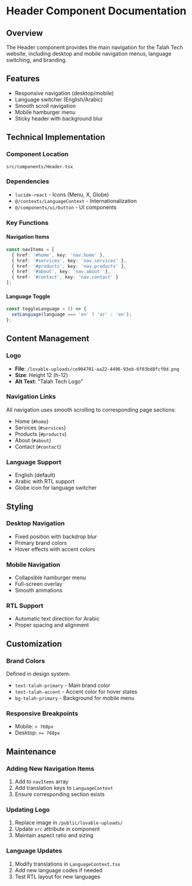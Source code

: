 # Header Component Documentation

## Overview
The Header component provides the main navigation for the Talah Tech website, including desktop and mobile navigation menus, language switching, and branding.

## Features
- Responsive navigation (desktop/mobile)
- Language switcher (English/Arabic)
- Smooth scroll navigation
- Mobile hamburger menu
- Sticky header with background blur

## Technical Implementation

### Component Location
`src/components/Header.tsx`

### Dependencies
- `lucide-react` - Icons (Menu, X, Globe)
- `@/contexts/LanguageContext` - Internationalization
- `@/components/ui/button` - UI components

### Key Functions

#### Navigation Items
```typescript
const navItems = [
  { href: '#home', key: 'nav.home' },
  { href: '#services', key: 'nav.services' },
  { href: '#products', key: 'nav.products' },
  { href: '#about', key: 'nav.about' },
  { href: '#contact', key: 'nav.contact' }
];
```

#### Language Toggle
```typescript
const toggleLanguage = () => {
  setLanguage(language === 'en' ? 'ar' : 'en');
};
```

## Content Management

### Logo
- **File**: `/lovable-uploads/ce904701-aa22-4496-93eb-6f03bd8fcf0d.png`
- **Size**: Height 12 (h-12)
- **Alt Text**: "Talah Tech Logo"

### Navigation Links
All navigation uses smooth scrolling to corresponding page sections:
- Home (`#home`)
- Services (`#services`)
- Products (`#products`)
- About (`#about`)
- Contact (`#contact`)

### Language Support
- English (default)
- Arabic with RTL support
- Globe icon for language switcher

## Styling

### Desktop Navigation
- Fixed position with backdrop blur
- Primary brand colors
- Hover effects with accent colors

### Mobile Navigation
- Collapsible hamburger menu
- Full-screen overlay
- Smooth animations

### RTL Support
- Automatic text direction for Arabic
- Proper spacing and alignment

## Customization

### Brand Colors
Defined in design system:
- `text-talah-primary` - Main brand color
- `text-talah-accent` - Accent color for hover states
- `bg-talah-primary` - Background for mobile menu

### Responsive Breakpoints
- Mobile: `< 768px`
- Desktop: `>= 768px`

## Maintenance

### Adding New Navigation Items
1. Add to `navItems` array
2. Add translation keys to `LanguageContext`
3. Ensure corresponding section exists

### Updating Logo
1. Replace image in `/public/lovable-uploads/`
2. Update `src` attribute in component
3. Maintain aspect ratio and sizing

### Language Updates
1. Modify translations in `LanguageContext.tsx`
2. Add new language codes if needed
3. Test RTL layout for new languages